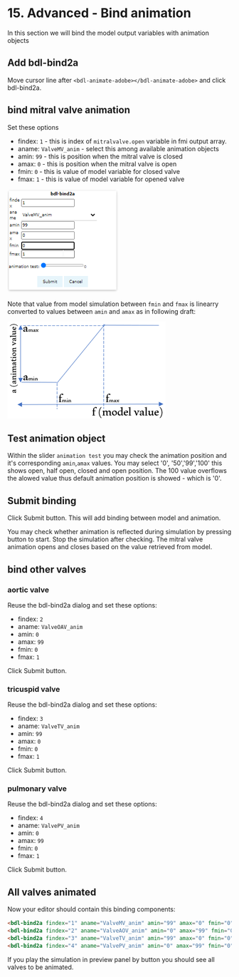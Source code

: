 # 15. Advanced - Bind animation

In this section we will bind the model output variables with animation objects

## Add bdl-bind2a

Move cursor line after `<bdl-animate-adobe></bdl-animate-adobe>` and click bdl-bind2a.

## bind mitral valve animation

Set these options

* findex: `1` - this is index of `mitralvalve.open` variable in fmi output array.
* aname: `ValveMV_anim` - select this among available animation objects
* amin: `99` - this is position when the mitral valve is closed
* amax: `0` - this is position when the mitral valve is open
* fmin: `0` - this is value of model variable for closed valve
* fmax: `1` - this is value of model variable for opened valve

![EditorBind2a](../img/EditorBind2a1.png)

Note that value from model simulation between `fmin` and `fmax` is linearry converted to values between `amin` and `amax` as in following draft:

![ModelAnimateConversion](../img/ModelAnimateConversion.png)

## Test animation object

Within the slider `animation test` you may check the animation position and it's corresponding `amin`,`amax` values. You may select '0', '50','99','100' this shows open, half open, closed and open position. The 100 value overflows the alowed value thus default animation position is showed - which is '0'.

## Submit binding

Click Submit button. This will add binding between model and animation.

You may check whether animation is reflected during simulation by pressing  button to start. Stop the simulation after checking. The mitral valve animation opens and closes based on the value retrieved from model.

## bind other valves

### aortic valve

Reuse the bdl-bind2a dialog and set these options:

* findex: `2`
* aname: `ValveOAV_anim`
* amin: `0`
* amax: `99`
* fmin: `0`
* fmax: `1`

Click Submit button.

### tricuspid valve

Reuse the bdl-bind2a dialog and set these options:

* findex: `3`
* aname: `ValveTV_anim`
* amin: `99`
* amax: `0`
* fmin: `0`
* fmax: `1`

Click Submit button.

### pulmonary valve

Reuse the bdl-bind2a dialog and set these options:

* findex: `4`
* aname: `ValvePV_anim`
* amin: `0`
* amax: `99`
* fmin: `0`
* fmax: `1`

Click Submit button.

## All valves animated

Now your editor should contain this binding components:

```markdown
<bdl-bind2a findex="1" aname="ValveMV_anim" amin="99" amax="0" fmin="0" fmax="1"></bdl-bind2a>
<bdl-bind2a findex="2" aname="ValveAOV_anim" amin="0" amax="99" fmin="0" fmax="1"></bdl-bind2a>
<bdl-bind2a findex="3" aname="ValveTV_anim" amin="99" amax="0" fmin="0" fmax="1"></bdl-bind2a>
<bdl-bind2a findex="4" aname="ValvePV_anim" amin="0" amax="99" fmin="0" fmax="1"></bdl-bind2a>
```

If you play the simulation in preview panel by  button you should see all valves to be animated.
